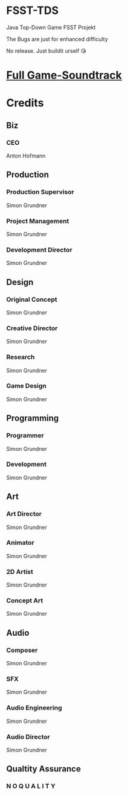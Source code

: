 # FSST-TDS
Java Top-Down Game FSST Projekt

The Bugs are just for enhanced difficulty

No release.
Just buildit urself 😘

# [Full Game-Soundtrack](https://soundcloud.com/sminosmino/fibrillate)

# Credits
## Biz
### CEO
Anton Hofmann

## Production
### Production Supervisor
Simon Grundner
### Project Management
Simon Grundner
### Development Director
Simon Grundner

## Design
### Original Concept
Simon Grundner
### Creative Director
Simon Grundner
### Research
Simon Grundner
### Game Design
Simon Grundner 

## Programming
### Programmer
Simon Grundner
### Development
Simon Grundner

## Art
### Art Director
Simon Grundner
### Animator
Simon Grundner
### 2D Artist
Simon Grundner
### Concept Art
Simon Grundner

## Audio
### Composer
Simon Grundner
### SFX
Simon Grundner
### Audio Engineering
Simon Grundner
### Audio Director
Simon Grundner

## Qualtity Assurance
### N O Q U A L I T Y
